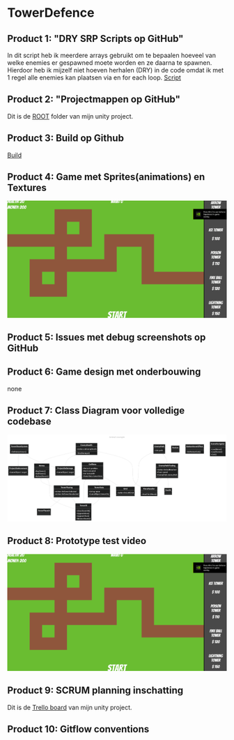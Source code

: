 # TowerDefence

## Product 1: "DRY SRP Scripts op GitHub"
In dit script heb ik meerdere arrays gebruikt om te bepaalen hoeveel van welke enemies er gespawned moete worden en ze daarna te spawnen. Hierdoor heb ik mijzelf niet hoeven herhalen (DRY) in de code omdat ik met 1 regel alle enemies kan plaatsen via en for each loop. [Script](https://github.com/Entropire/TowerDefence/blob/main/Assets/Scripts/Enemy/WaveHandler.cs)

## Product 2: "Projectmappen op GitHub"
Dit is de [ROOT](https://github.com/Entropire/TowerDefence/tree/main) folder van mijn unity project.

## Product 3: Build op Github
[Build](https://github.com/Entropire/TowerDefence/releases/tag/pre-release)

## Product 4: Game met Sprites(animations) en Textures
![GamePlay gif](https://github.com/Entropire/TowerDefence/blob/main/github/GamePlay.gif)

## Product 5: Issues met debug screenshots op GitHub

## Product 6: Game design met onderbouwing
none

## Product 7: Class Diagram voor volledige codebase
![class diagram](https://github.com/Entropire/TowerDefence/blob/main/github/What.png)

## Product 8: Prototype test video
![GamePlay gif](https://github.com/Entropire/TowerDefence/blob/main/github/GamePlay.gif)

## Product 9: SCRUM planning inschatting
Dit is de [Trello board](https://trello.com/b/4DAYtM2p/bo-21) van mijn unity project.

## Product 10: Gitflow conventions
